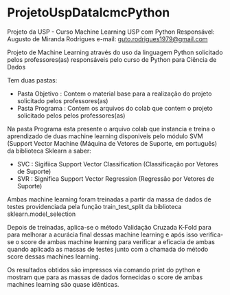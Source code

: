 # ProjetoUspDataIcmcPython
Projeto da USP - Curso Machine Learning USP com Python
Responsável: Augusto de Miranda Rodrigues
e-mail: guto.rodrigues1979@gmail.com

Projeto de Machine Learning através do uso da linguagem Python solicitado pelos professores(as) responsáveis pelo curso de Python para Ciência de Dados

Tem duas pastas:
- Pasta Objetivo  : Contem o material base para a realização do projeto solicitado pelos professores(as)
- Pasta Programa  : Contem os arquivos do colab que contem o projeto solicitado pelos pelos professores(as)

Na pasta Programa esta presente o arquivo colab que instancia e treina o aprendizado de duas machine learning disponiveis pelo módulo SVM (Support Vector 
Machine (Máquina de Vetores de Suporte, em português) da biblioteca Sklearn a saber:
- SVC  :  Sigifiica Support Vector Classification (Classificação por Vetores de Suporte)
- SVR  :  Significa Support Vector Regression (Regressão por Vetores de Suporte)

Ambas machine learning foram treinadas a partir da massa de dados de testes providenciada pela função train_test_split da biblioteca sklearn.model_selection

Depois de treinadas, aplica-se o método Validação Cruzada K-Fold para para melhorar a acurácia final dessas machine learning e após isso verifica-se o score
de ambas machine learning para verificar a eficacia de ambas quando aplicada as massas de testes junto com a chamada do método score dessas machines learning.

Os resultados obtidos são impressos via comando print do python e mostram que para as massas de dados fornecidas o score de ambas machines learning são 
quase idênticas.


  
